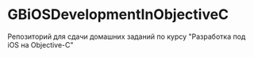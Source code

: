 # GBiOSDevelopmentInObjectiveC
Репозиторий для сдачи домашних заданий по курсу "Разработка под iOS на Objective-C"
